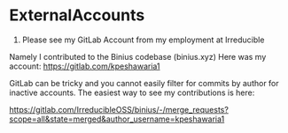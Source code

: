 # ExternalAccounts

1) Please see my GitLab Account from my employment at Irreducible

Namely I contributed to the Binius codebase (binius.xyz)
Here was my account: https://gitlab.com/kpeshawaria1

GitLab can be tricky and you cannot easily filter for commits by author for inactive accounts.
The easiest way to see my contributions is here:

https://gitlab.com/IrreducibleOSS/binius/-/merge_requests?scope=all&state=merged&author_username=kpeshawaria1
